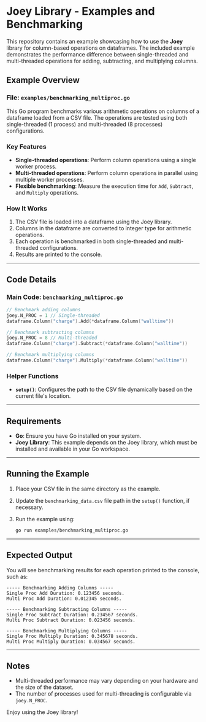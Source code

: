
# Joey Library - Examples and Benchmarking

This repository contains an example showcasing how to use the **Joey** library for column-based operations on dataframes. The included example demonstrates the performance difference between single-threaded and multi-threaded operations for adding, subtracting, and multiplying columns.

## Example Overview

### File: `examples/benchmarking_multiproc.go`

This Go program benchmarks various arithmetic operations on columns of a dataframe loaded from a CSV file. The operations are tested using both single-threaded (1 process) and multi-threaded (8 processes) configurations.

### Key Features
- **Single-threaded operations**: Perform column operations using a single worker process.
- **Multi-threaded operations**: Perform column operations in parallel using multiple worker processes.
- **Flexible benchmarking**: Measure the execution time for `Add`, `Subtract`, and `Multiply` operations.

### How It Works
1. The CSV file is loaded into a dataframe using the Joey library.
2. Columns in the dataframe are converted to integer type for arithmetic operations.
3. Each operation is benchmarked in both single-threaded and multi-threaded configurations.
4. Results are printed to the console.

---

## Code Details

### Main Code: `benchmarking_multiproc.go`
```go
// Benchmark adding columns
joey.N_PROC = 1 // Single-threaded
dataframe.Column("charge").Add(*dataframe.Column("walltime"))

// Benchmark subtracting columns
joey.N_PROC = 8 // Multi-threaded
dataframe.Column("charge").Subtract(*dataframe.Column("walltime"))

// Benchmark multiplying columns
dataframe.Column("charge").Multiply(*dataframe.Column("walltime"))
```

### Helper Functions
- **`setup()`**: Configures the path to the CSV file dynamically based on the current file's location.

---

## Requirements

- **Go**: Ensure you have Go installed on your system.
- **Joey Library**: This example depends on the Joey library, which must be installed and available in your Go workspace.

---

## Running the Example

1. Place your CSV file in the same directory as the example.
2. Update the `benchmarking_data.csv` file path in the `setup()` function, if necessary.
3. Run the example using:

   ```sh
   go run examples/benchmarking_multiproc.go
   ```

---

## Expected Output

You will see benchmarking results for each operation printed to the console, such as:

```
----- Benchmarking Adding Columns -----
Single Proc Add Duration: 0.123456 seconds.
Multi Proc Add Duration: 0.012345 seconds.

----- Benchmarking Subtracting Columns -----
Single Proc Subtract Duration: 0.234567 seconds.
Multi Proc Subtract Duration: 0.023456 seconds.

----- Benchmarking Multiplying Columns -----
Single Proc Multiply Duration: 0.345678 seconds.
Multi Proc Multiply Duration: 0.034567 seconds.
```

---

## Notes
- Multi-threaded performance may vary depending on your hardware and the size of the dataset.
- The number of processes used for multi-threading is configurable via `joey.N_PROC`.

Enjoy using the Joey library!